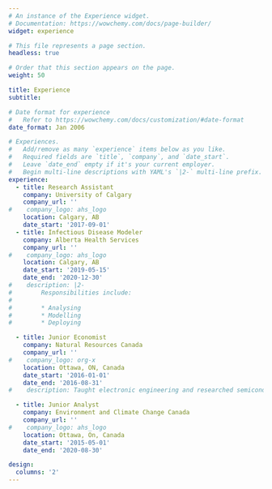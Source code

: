 ```yaml
---
# An instance of the Experience widget.
# Documentation: https://wowchemy.com/docs/page-builder/
widget: experience

# This file represents a page section.
headless: true

# Order that this section appears on the page.
weight: 50

title: Experience
subtitle:

# Date format for experience
#   Refer to https://wowchemy.com/docs/customization/#date-format
date_format: Jan 2006

# Experiences.
#   Add/remove as many `experience` items below as you like.
#   Required fields are `title`, `company`, and `date_start`.
#   Leave `date_end` empty if it's your current employer.
#   Begin multi-line descriptions with YAML's `|2-` multi-line prefix.
experience:
  - title: Research Assistant
    company: University of Calgary
    company_url: ''
#    company_logo: ahs_logo
    location: Calgary, AB
    date_start: '2017-09-01'
  - title: Infectious Disease Modeler
    company: Alberta Health Services
    company_url: ''
#    company_logo: ahs_logo
    location: Calgary, AB
    date_start: '2019-05-15'
    date_end: '2020-12-30'
#    description: |2-
#        Responsibilities include:
#        
#        * Analysing
#        * Modelling
#        * Deploying

  - title: Junior Economist
    company: Natural Resources Canada
    company_url: ''
#    company_logo: org-x
    location: Ottawa, ON, Canada
    date_start: '2016-01-01'
    date_end: '2016-08-31'
#    description: Taught electronic engineering and researched semiconductor physics.

  - title: Junior Analyst
    company: Environment and Climate Change Canada
    company_url: ''
#    company_logo: ahs_logo
    location: Ottawa, On, Canada
    date_start: '2015-05-01'
    date_end: '2020-08-30'

design:
  columns: '2'
---
```

